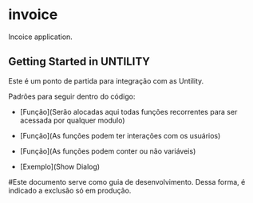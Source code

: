 # invoice

Incoice application.

## Getting Started in UNTILITY

Este é um ponto de partida para integração com as Untility.

Padrões para seguir dentro do código:

- [Função](Serão alocadas aqui todas funções recorrentes para ser acessada por qualquer modulo)

- [Função](As funções podem ter interações com os usuários)

- [Função](As funções podem conter ou não variáveis)

- [Exemplo](Show Dialog)


#Este documento serve como guia de desenvolvimento. Dessa forma, é indicado a exclusão só em produção.
